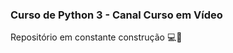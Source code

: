 ### Curso de Python 3 - Canal Curso em Vídeo

Repositório em constante construção :computer::hammer:
